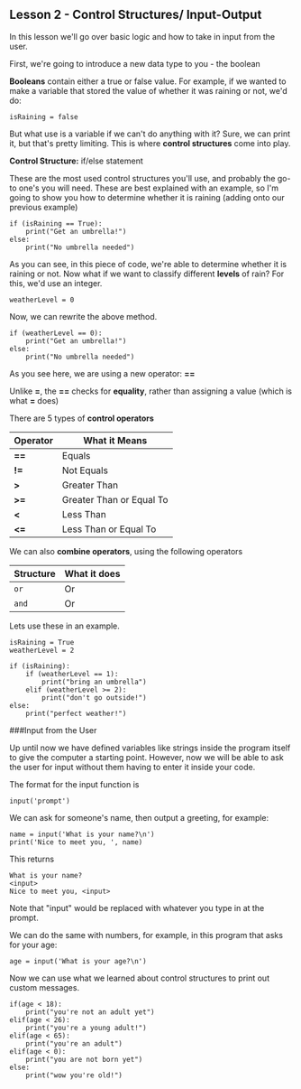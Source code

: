 ## Lesson 2 - Control Structures/ Input-OutputIn this lesson we'll go over basic logic and how to take in input from the user.First, we're going to introduce a new data type to you - the boolean**Booleans** contain either a true or false value. For example, if we wanted to make a variable that stored the value of whether it was raining or not, we'd do:	isRaining = falseBut what use is a variable if we can't do anything with it? Sure, we can print it, but that's pretty limiting. This is where **control structures** come into play.**Control Structure:** if/else statementThese are the most used control structures you'll use, and probably the go-to one's you will need. These are best explained with an example, so I'm going to show you how to determine whether it is raining (adding onto our previous example)	if (isRaining == True):		print("Get an umbrella!")	else:		print("No umbrella needed")		As you can see, in this piece of code, we're able to determine whether it is raining or not. Now what if we want to classify different **levels** of rain? For this, we'd use an integer.	weatherLevel = 0 Now, we can rewrite the above method.	if (weatherLevel == 0):		print("Get an umbrella!")	else:		print("No umbrella needed")As you see here, we are using a new operator: **==**Unlike **=**, the **==** checks for **equality**, rather than assigning a value (which is what **=** does)There are 5 types of **control operators**| Operator | What it Means |         | -------- |-------------|| **==** | Equals|| **!=** | Not Equals|| **>**  | Greater Than|| **>=** | Greater Than or Equal To|| **<**  | Less Than|| **<=**  | Less Than or Equal To|We can also **combine operators**, using the following operators| Structure | What it does|| ------- | -------- | | ```or``` | Or || ```and``` | Or |Lets use these in an example.	isRaining = True	weatherLevel = 2		if (isRaining):		if (weatherLevel == 1):			print("bring an umbrella")		elif (weatherLevel >= 2):			print("don't go outside!")	else:		print("perfect weather!")###Input from the UserUp until now we have defined variables like strings inside the program itself to give the computer a starting point. However, now we will be able to ask the user for input without them having to enter it inside your code.The format for the input function is	input('prompt')We can ask for someone's name, then output a greeting, for example:	name = input('What is your name?\n')	print('Nice to meet you, ', name)This returns		What is your name?	<input>	Nice to meet you, <input>Note that "input" would be replaced with whatever you type in at the prompt.We can do the same with numbers, for example, in this program that asks for your age:	age = input('What is your age?\n')Now we can use what we learned about control structures to print out custom messages.	if(age < 18):		print("you're not an adult yet")	elif(age < 26):		print("you're a young adult!")	elif(age < 65):		print("you're an adult")	elif(age < 0):		print("you are not born yet")	else:		print("wow you're old!")				